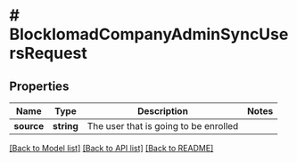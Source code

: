 # # BlockIomadCompanyAdminSyncUsersRequest

## Properties

Name | Type | Description | Notes
------------ | ------------- | ------------- | -------------
**source** | **string** | The user that is going to be enrolled |

[[Back to Model list]](../../README.md#models) [[Back to API list]](../../README.md#endpoints) [[Back to README]](../../README.md)
